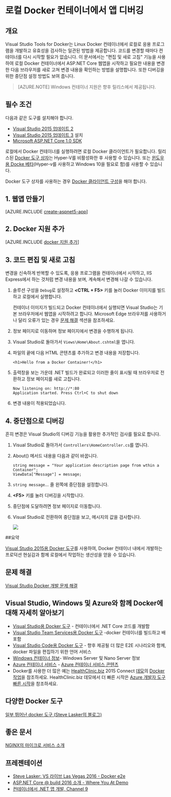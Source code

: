 <properties
   pageTitle="로컬 Docker 컨테이너에서 앱 개발 | Microsoft Azure"
   description="로컬 Docker 컨테이너에서 실행 중인 앱을 수정하고, 편집 및 새로 고침을 통해 컨테이너를 새로 고치고, 디버깅 중단점을 설정하는 방법을 알아봅니다."
   services="azure-container-service"
   documentationCenter="na"
   authors="mlearned"
   manager="douge"
   editor="" />
<tags
   ms.service="multiple"
   ms.devlang="dotnet"
   ms.topic="article"
   ms.tgt_pltfrm="na"
   ms.workload="multiple"
   ms.date="07/22/2016"
   ms.author="mlearned" />

# 로컬 Docker 컨테이너에서 앱 디버깅

## 개요
Visual Studio Tools for Docker는 Linux Docker 컨테이너에서 로컬로 응용 프로그램을 개발하고 유효성을 검사하는 일관된 방법을 제공합니다. 코드를 변경할 때마다 컨테이너를 다시 시작할 필요가 없습니다. 이 문서에서는 "편집 및 새로 고침" 기능을 사용하여 로컬 Docker 컨테이너에서 ASP.NET Core 웹앱을 시작하고 필요한 내용을 변경한 다음 브라우저를 새로 고쳐 변경 내용을 확인하는 방법을 설명합니다. 또한 디버깅을 위한 중단점 설정 방법도 보여 줍니다.

> [AZURE.NOTE] Windows 컨테이너 지원은 향후 릴리스에서 제공됩니다.

## 필수 조건
다음과 같은 도구를 설치해야 합니다.

- [Visual Studio 2015 업데이트 2](https://go.microsoft.com/fwlink/?LinkId=691978)
- [Visual Studio 2015 업데이트 3](https://go.microsoft.com/fwlink/?LinkId=691129) 설치
- [Microsoft ASP.NET Core 1.0 SDK](https://go.microsoft.com/fwlink/?LinkID=809122)

로컬에서 Docker 컨테이너를 실행하려면 로컬 Docker 클라이언트가 필요합니다. 릴리스된 [Docker 도구 상자](https://www.docker.com/products/overview#/docker_toolbox)는 Hyper-V를 비활성화한 후 사용할 수 있습니다. 또는 [윈도우용 Docke 베타](https://beta.docker.com)(Hyper-v를 사용하고 Windows 10을 필요로 함)를 사용할 수 있습니다.

Docker 도구 상자를 사용하는 경우 [Docker 클라이언트 구성](./vs-azure-tools-docker-setup.md)을 해야 합니다.

## 1\. 웹앱 만들기

[AZURE.INCLUDE [create-aspnet5-app](../includes/create-aspnet5-app.md)]

## 2\. Docker 지원 추가

[AZURE.INCLUDE [docker 지원 추가](../includes/vs-azure-tools-docker-add-docker-support.md)]


## 3\. 코드 편집 및 새로 고침

변경을 신속하게 반복할 수 있도록, 응용 프로그램을 컨테이너에서 시작하고, IIS Express에서 하는 것처럼 변경 내용을 보며, 계속해서 변경해 나갈 수 있습니다.

1. 솔루션 구성을 `Debug`로 설정하고 **&lt;CTRL + F5>** 키를 눌러 Docker 이미지를 빌드하고 로컬에서 실행합니다.

    컨테이너 이미지가 빌드되고 Docker 컨테이너에서 실행되면 Visual Studio는 기본 브라우저에서 웹앱을 시작하려고 합니다. Microsoft Edge 브라우저를 사용하거나 달리 오류가 있는 경우 [문제 해결](vs-azure-tools-docker-troubleshooting-docker-errors.md) 섹션을 참조하세요.

1. 정보 페이지로 이동하며 정보 페이지에서 변경을 수행하게 됩니다.

1. Visual Studio로 돌아가서 `Views\Home\About.cshtml`을 엽니다.

1. 파일의 끝에 다음 HTML 콘텐츠를 추가하고 변경 내용을 저장합니다.

	```
	<h1>Hello from a Docker Container!</h1>
	```

1.	출력창을 보는 가운데 .NET 빌드가 완료되고 이러한 줄이 표시될 때 브라우저로 전환하고 정보 페이지를 새로 고칩니다.

    ```
    Now listening on: http://*:80
    Application started. Press Ctrl+C to shut down
    ```

1.	변경 내용이 적용되었습니다.

## 4\. 중단점으로 디버깅

흔히 변경은 Visual Studio의 디버깅 기능을 활용한 추가적인 검사를 필요로 합니다.

1.	Visual Studio로 돌아가서 `Controllers\HomeController.cs`를 엽니다.

1.  About() 메서드 내용을 다음과 같이 바꿉니다.

	```
	string message = "Your application description page from wthin a Container";
	ViewData["Message"] = message;
    ````

1.  `string message`... 줄 왼쪽에 중단점을 설정합니다.

1.  **&lt;F5>** 키를 눌러 디버깅을 시작합니다.

1.  중단점에 도달하려면 정보 페이지로 이동합니다.

1.  Visual Studio로 전환하여 중단점을 보고, 메시지의 값을 검사합니다.

	![][2]

##요약

[Visual Studio 2015용 Docker 도구](https://aka.ms/DockerToolsForVS)를 사용하여, Docker 컨테이너 내에서 개발하는 프로덕션 현실감과 함께 로컬에서 작업하는 생산성을 얻을 수 있습니다.

## 문제 해결

[Visual Studio Docker 개발 문제 해결](vs-azure-tools-docker-troubleshooting-docker-errors.md)

## Visual Studio, Windows 및 Azure와 함께 Docker에 대해 자세히 알아보기

- [Visual Studio용 Docker 도구](http://aka.ms/dockertoolsforvs) - 컨테이너에서 .NET Core 코드를 개발함
- [Visual Studio Team Services용 Docker 도구](http://aka.ms/dockertoolsforvsts) -docker 컨테이너를 빌드하고 배포함
- [Visual Studio Code용 Docker 도구](http://aka.ms/dockertoolsforvscode) - 향후 제공될 더 많은 E2E 시나리오와 함께, docker 파일을 편집하기 위한 언어 서비스
- [Windows 컨테이너 정보](http://aka.ms/containers)- Windows Server 및 Nano Server 정보
- [Azure 컨테이너 서비스](https://azure.microsoft.com/services/container-service/) - [Azure 컨테이너 서비스 콘텐츠](http://aka.ms/AzureContainerService)
-    Docker를 사용한 더 많은 예는 [HealthClinic.biz](https://github.com/Microsoft/HealthClinic.biz) 2015 Connect [데모](https://blogs.msdn.microsoft.com/visualstudio/2015/12/08/connectdemos-2015-healthclinic-biz/)의 [Docker 작업](https://github.com/Microsoft/HealthClinic.biz/wiki/Working-with-Docker)을 참조하세요. HealthClinic.biz 데모에서 더 빠른 시작은 [Azure 개발자 도구 빠른 시작](https://github.com/Microsoft/HealthClinic.biz/wiki/Azure-Developer-Tools-Quickstarts)을 참조하세요.

## 다양한 Docker 도구

[일부 뛰어난 docker 도구 (Steve Lasker의 블로그)](https://blogs.msdn.microsoft.com/stevelasker/2016/03/25/some-great-docker-tools/)

## 좋은 문서

[NGINX의 마이크로 서비스 소개](https://www.nginx.com/blog/introduction-to-microservices/)

## 프레젠테이션

- [Steve Lasker: VS 라이브 Las Vegas 2016 - Docker e2e](https://github.com/SteveLasker/Presentations/blob/master/VSLive2016/Vegas/)
- [ASP.NET Core @ build 2016 소개 - Where You At Demo](https://channel9.msdn.com/Events/Build/2016/B810)
- [컨테이너에서 .NET 앱 개발, Channel 9](https://blogs.msdn.microsoft.com/stevelasker/2016/02/19/developing-asp-net-apps-in-docker-containers/)

[2]: ./media/vs-azure-tools-docker-edit-and-refresh/breakpoint.png

<!---HONumber=AcomDC_0921_2016-->